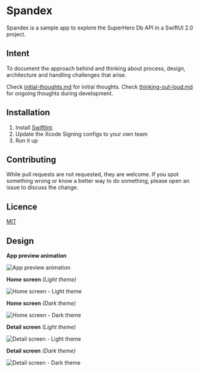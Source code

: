 # Spandex

Spandex is a sample app to explore the SuperHero Db API in a SwiftUI 2.0 project.

## Intent
To document the approach behind and thinking about process, design, architecture and handling challenges that arise.

Check [initial-thoughts.md](https://github.com/Codeglee/Spandex/blob/develop/initial-thoughts.md) for initial thoughts.
Check [thinking-out-loud.md](https://github.com/Codeglee/Spandex/blob/develop/thinking-out-loud.md) for ongoing thoughts during development.

## Installation

1. Install [Swiftlint](https://github.com/realm/SwiftLint).
2. Update the Xcode Signing configs to your own team
3. Run it up

## Contributing
While pull requests are not requested, they are welcome. If you spot something wrong or know a better way to do something, please open an issue to discuss the change.

## Licence
[MIT](https://choosealicense.com/licenses/mit/)

## Design
**App preview animation**

![App preview animation](Images/Spandex.gif)


**Home screen** *(Light theme)*

![Home screen - Light theme](Images/Home-Light.png)


**Home screen** *(Dark theme)*

![Home screen - Dark theme](Images/Home-Dark.png)


**Detail screen** *(Light theme)*

![Detail screen - Light theme](Images/Detail-Light.png)


**Detail screen** *(Dark theme)*

![Detail screen - Dark theme](Images/Detail-Dark.png)
